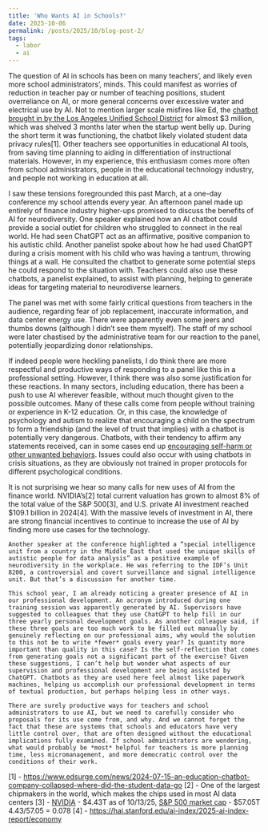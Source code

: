 ```yaml
---
title: 'Who Wants AI in Schools?'
date: 2025-10-06
permalink: /posts/2025/10/blog-post-2/
tags:
  - labor
  - ai
---
```


The question of AI in schools has been on many teachers’, and likely even more school administrators’, minds. This could manifest as worries of reduction in teacher pay or number of teaching positions, student overreliance on AI, or more general concerns over excessive water and electrical use by AI. Not to mention larger scale misfires like Ed, the [chatbot brought in by the Los Angeles Unified School District](https://calmatters.org/economy/technology/2024/08/botched-ai-education-deals-lessons/) for almost $3 million, which was shelved 3 months later when the startup went belly up. During the short term it was functioning, the chatbot likely violated student data privacy rules[1]. Other teachers see opportunities in educational AI tools, from saving time planning to aiding in differentiation of instructional materials. However, in my experience, this enthusiasm comes more often from school administrators, people in the educational technology industry, and people not working in education at all. 

I saw these tensions foregrounded this past March, at a one-day conference my school attends every year. An afternoon panel made up entirely of finance industry higher-ups promised to discuss the benefits of AI for neurodiversity. One speaker explained how an AI chatbot could provide a social outlet for children who struggled to connect in the real world. He had seen ChatGPT act as an affirmative, positive companion to his autistic child. Another panelist spoke about how he had used ChatGPT during a crisis moment with his child who was having a tantrum, throwing things at a wall. He consulted the chatbot to generate some potential steps he could respond to the situation with. Teachers could also use these chatbots, a panelist explained, to assist with planning, helping to generate ideas for targeting material to neurodiverse learners.

The panel was met with some fairly critical questions from teachers in the audience, regarding fear of job replacement, inaccurate information, and data center energy use. There were apparently even some jeers and thumbs downs (although I didn’t see them myself). The staff of my school were later chastised by the administrative team for our reaction to the panel, potentially jeopardizing donor relationships. 

If indeed people were heckling panelists, I do think there are more respectful and productive ways of responding to a panel like this in a professional setting. However, I think there was also some justification for these reactions. In many sectors, including education, there has been a push to use AI wherever feasible, without much thought given to the possible outcomes. Many of these calls come from people without training or experience in K-12 education. Or, in this case, the knowledge of psychology and autism to realize that encouraging a child on the spectrum to form a friendship (and the level of trust that implies) with a chatbot is potentially very dangerous. Chatbots, with their tendency to affirm any statements received, can in some cases end up [encouraging self-harm or other unwanted behaviors](https://med.stanford.edu/news/insights/2025/08/ai-chatbots-kids-teens-artificial-intelligence.html). Issues could also occur with using chatbots in crisis situations, as they are obviously not trained in proper protocols for different psychological conditions. 

It is not surprising we hear so many calls for new uses of AI from the finance world. NVIDIA’s[2] total current valuation has grown to almost 8% of the total value of the S&P 500[3], and U.S. private AI investment reached $109.1 billion in 2024[4]. With the massive levels of investment in AI, there are strong financial incentives to continue to increase the use of AI by finding more use cases for the technology. 

	Another speaker at the conference highlighted a “special intelligence unit from a country in the Middle East that used the unique skills of autistic people for data analysis” as a positive example of neurodiversity in the workplace. He was referring to the IDF’s Unit 8200, a controversial and covert surveillance and signal intelligence unit. But that’s a discussion for another time.  

	This school year, I am already noticing a greater presence of AI in our professional development. An acronym introduced during one training session was apparently generated by AI. Supervisors have suggested to colleagues that they use ChatGPT to help fill in our three yearly personal development goals. As another colleague said, if these three goals are too much work to be filled out manually by genuinely reflecting on our professional aims, why would the solution to this not be to write *fewer* goals every year? Is quantity more important than quality in this case? Is the self-reflection that comes from generating goals not a significant part of the exercise? Given these suggestions, I can’t help but wonder what aspects of our supervision and professional development are being assisted by ChatGPT. Chatbots as they are used here feel almost like paperwork machines, helping us accomplish our professional development in terms of textual production, but perhaps helping less in other ways. 

	There are surely productive ways for teachers and school administrators to use AI, but we need to carefully consider who proposals for its use come from, and why. And we cannot forget the fact that these are systems that schools and educators have very little control over, that are often designed without the educational implications fully examined. If school administrators are wondering, what would probably be *most* helpful for teachers is more planning time, less micromanagement, and more democratic control over the conditions of their work. 

[1] - https://www.edsurge.com/news/2024-07-15-an-education-chatbot-company-collapsed-where-did-the-student-data-go
[2] - One of the largest chipmakers in the world, which makes the chips used in most AI data centers
[3] - [NVIDIA](https://companiesmarketcap.com/nvidia/marketcap/) - $4.43T as of 10/13/25, 
[S&P 500 market cap](https://ycharts.com/indicators/sp_500_market_cap#:~:text=Basic%20Info,17.14%25%20from%20one%20year%20ago.) - $57.05T 
4.43/57.05 = 0.078
[4] - https://hai.stanford.edu/ai-index/2025-ai-index-report/economy


